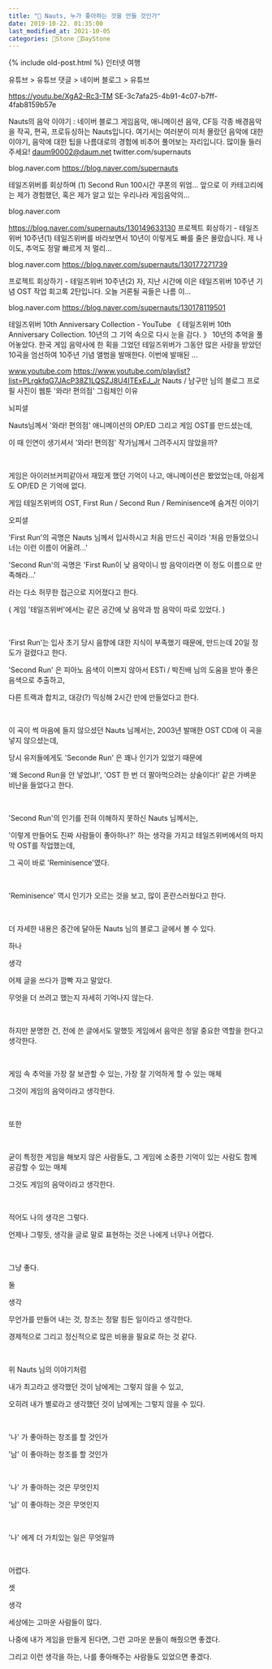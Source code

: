 ```yaml
---
title: "🌱 Nauts, 누가 좋아하는 것을 만들 것인가"
date: 2019-10-22. 01:35:00
last_modified_at: 2021-10-05
categories: 🗿Stone 🌱DayStone
---
```

{% include old-post.html %}
인터넷 여행

유튜브 > 유튜브 댓글 > 네이버 블로그 > 유튜브

https://youtu.be/XgA2-Rc3-TM
SE-3c7afa25-4b91-4c07-b7ff-4fab8159b57e
 
Nauts의 음악 이야기 : 네이버 블로그
게임음악, 애니메이션 음악, CF등 각종 배경음악을 작곡, 편곡, 프로듀싱하는 Nauts입니다. 여기서는 여러분이 미처 몰랐던 음악에 대한 이야기, 음악에 대한 팁을 나름대로의 경험에 비추어 풀어보는 자리입니다. 많이들 들러 주세요! daum90002@daum.net twitter.com/supernauts

blog.naver.com
https://blog.naver.com/supernauts

 
테일즈위버를 회상하며 (1) Second Run
100시간 쿠폰의 위엄... 앞으로 이 카테고리에는 제가 경험했던, 혹은 제가 알고 있는 우리나라 게임음악의...

blog.naver.com

https://blog.naver.com/supernauts/130149633130
프로젝트 회상하기 - 테일즈위버 10주년(1)
테일즈위버를 바라보면서 10년이 이렇게도 빠를 줄은 몰랐습니다. 제 나이도, 추억도 정말 빠르게 저 멀리...

blog.naver.com
https://blog.naver.com/supernauts/130177271739

프로젝트 회상하기 - 테일즈위버 10주년(2)
자, 지난 시간에 이은 테일즈위버 10주년 기념 OST 작업 회고록 2탄입니다. 오늘 거론될 곡들은 나름 이...

blog.naver.com
https://blog.naver.com/supernauts/130178119501

 
테일즈위버 10th Anniversary Collection - YouTube
《 테일즈위버 10th Anniversary Collection. 10년의 그 기억 속으로 다시 눈을 감다. 》 10년의 추억을 풀어놓았다. 한국 게임 음악사에 한 획을 그었던 테일즈위버가 그동안 많은 사랑을 받았던 10곡을 엄선하여 10주년 기념 앨범을 발매한다. 이번에 발매된 ...

www.youtube.com
https://www.youtube.com/playlist?list=PLrgkfqG7JAcP38Z1LQSZJ8U4ITExEJ_Jr
Nauts / 남구만 님의 블로그 프로필 사진이 웹툰 '와라! 편의점' 그림체인 이유

뇌피셜

Nauts님께서 '와라! 편의점' 애니메이션의 OP/ED 그리고 게임 OST를 만드셨는데,

이 때 인연이 생기셔서 '와라! 편의점' 작가님께서 그려주시지 않았을까?

​

게임은 아이러브커피같아서 재밌게 했던 기억이 나고, 애니메이션은 봤었었는데, 아쉽게도 OP/ED 은 기억에 없다.

게임 테일즈위버의 OST, First Run / Second Run / Reminisence에 숨겨진 이야기

오피셜

'First Run'의 곡명은 Nauts 님께서 입사하시고 처음 만드신 곡이라 '처음 만들었으니 너는 이런 이름이 어울려...'

'Second Run'의 곡명은 'First Run이 낮 음악이니 밤 음악이라면 이 정도 이름으로 만족해라...'

라는 다소 허무한 접근으로 지어졌다고 한다.

( 게임 '테일즈위버'에서는 같은 공간에 낮 음악과 밤 음악이 따로 있었다. )

​

'First Run'는 입사 초기 당시 음향에 대한 지식이 부족했기 때문에, 만드는데 20일 정도가 걸렸다고 한다.

'Second Run' 은 피아노 음색이 이쁘지 않아서 ESTi / 박진배 님의 도움을 받아 좋은 음색으로 추출하고,

다른 트랙과 합치고, 대강(?) 믹싱해 2시간 만에 만들었다고 한다.

​

이 곡이 썩 마음에 들지 않으셨던 Nauts 님께서는, 2003년 발매한 OST CD에 이 곡을 넣지 않으셨는데,

당시 유저들에게도 'Seconde Run' 은 꽤나 인기가 있었기 때문에

'왜 Second Run을 안 넣었냐!', 'OST 한 번 더 팔아먹으려는 상술이다!' 같은 가벼운 비난을 들었다고 한다.

​

'Second Run'의 인기를 전혀 이해하지 못하신 Nauts 님께서는,

'이렇게 만들어도 진짜 사람들이 좋아하나?' 하는 생각을 가지고 테일즈위버에서의 마지막 OST를 작업했는데,

그 곡이 바로 'Reminisence'였다.

​

'Reminisence' 역시 인기가 오르는 것을 보고, 많이 혼란스러웠다고 한다.

​

더 자세한 내용은 중간에 달아둔 Nauts 님의 블로그 글에서 볼 수 있다.

하나

생각

어제 글을 쓰다가 깜빡 자고 말았다.

무엇을 더 쓰려고 했는지 자세히 기억나지 않는다.

​

하지만 분명한 건, 전에 쓴 글에서도 말했듯 게임에서 음악은 정말 중요한 역할을 한다고 생각한다.

​

게임 속 추억을 가장 잘 보관할 수 있는, 가장 잘 기억하게 할 수 있는 매체

그것이 게임의 음악이라고 생각한다.

​

또한

​

굳이 특정한 게임을 해보지 않은 사람들도, 그 게임에 소중한 기억이 있는 사람도 함께 공감할 수 있는 매체

그것도 게임의 음악이라고 생각한다.

​

적어도 나의 생각은 그렇다.

언제나 그렇듯, 생각을 글로 말로 표현하는 것은 나에게 너무나 어렵다.

​

그냥 좋다.

둘

생각

무언가를 만들어 내는 것, 창조는 정말 힘든 일이라고 생각한다.

경제적으로 그리고 정신적으로 많은 비용을 필요로 하는 것 같다.

​

위 Nauts 님의 이야기처럼

내가 최고라고 생각했던 것이 남에게는 그렇지 않을 수 있고,

오히려 내가 별로라고 생각했던 것이 남에게는 그렇지 않을 수 있다.

​

'나' 가 좋아하는 창조를 할 것인가

'남' 이 좋아하는 창조를 할 것인가

​

'나' 가 좋아하는 것은 무엇인지

'남' 이 좋아하는 것은 무엇인지

​

'나' 에게 더 가치있는 일은 무엇일까

​

어렵다.

셋

생각

세상에는 고마운 사람들이 많다.

나중에 내가 게임을 만들게 된다면, 그런 고마운 분들이 해줬으면 좋겠다.

그리고 이런 생각을 하는, 나를 좋아해주는 사람들도 있었으면 좋겠다.

